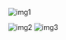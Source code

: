 ![img1](https://github.com/user-attachments/assets/89d7393e-0181-4a4a-9d6f-36d70253e419)

![img2](https://github.com/user-attachments/assets/d99d3195-1c6f-4f4a-8d4f-fba86041f9de)
![img3](https://github.com/user-attachments/assets/035b8321-30e4-465e-808d-afdc968ab518)

